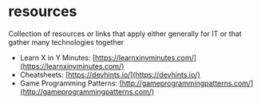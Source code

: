 # resources

Collection of resources or links that apply either generally for IT or that gather many technologies together

* Learn X in Y Minutes: [https://learnxinyminutes.com/](https://learnxinyminutes.com/)
* Cheatsheets: [https://devhints.io/](https://devhints.io/)
* Game Programming Patterns: [http://gameprogrammingpatterns.com/](http://gameprogrammingpatterns.com/)



